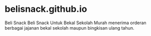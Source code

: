 # belisnack.github.io
Beli Snack Beli Snack Untuk Bekal Sekolah Murah menerima orderan berbagai jajanan bekal sekolah maupun bingkisan ulang tahun.
